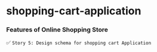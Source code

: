 # shopping-cart-application
### Features of Online Shopping Store 
:white_check_mark:  `Story 5: Design schema for shopping cart Application`
